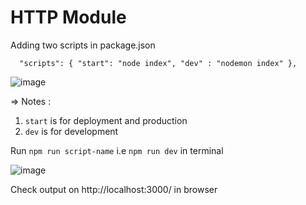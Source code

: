 # HTTP Module

Adding two scripts in package.json

`  
"scripts": {
    "start": "node index",
    "dev" : "nodemon index"
  },
 `
 
![image](https://user-images.githubusercontent.com/86548591/148643511-5873b876-b5ba-42d5-beea-5b0ee42e6b5e.png)

=> Notes : 
1. `start` is for deployment and production
2. `dev` is for development

Run `npm run script-name` i.e `npm run dev` in terminal

![image](https://user-images.githubusercontent.com/86548591/148643613-73fd1153-e347-4226-9f44-93a26dba0cd1.png)

Check output on http://localhost:3000/ in browser
